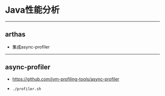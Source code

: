 # Java性能分析




---
## arthas
- 集成async-profiler

---
## async-profiler

- https://github.com/jvm-profiling-tools/async-profiler

- `./profiler.sh`